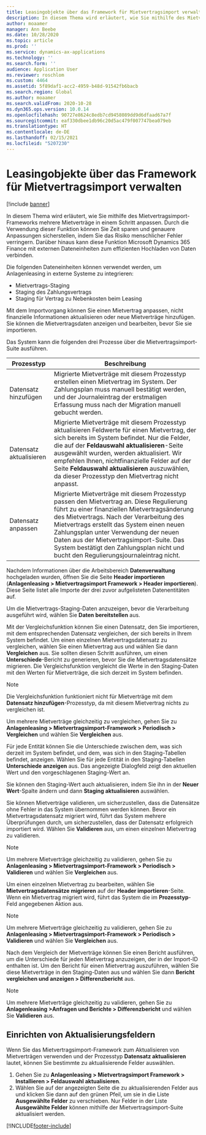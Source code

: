 ```yaml
---
title: Leasingobjekte über das Framework für Mietvertragsimport verwalten
description: In diesem Thema wird erläutert, wie Sie mithilfe des Mietvertragsimport-Frameworks mehrere Mietverträge gleichzeitig anpassen.
author: moaamer
manager: Ann Beebe
ms.date: 10/28/2020
ms.topic: article
ms.prod: ''
ms.service: dynamics-ax-applications
ms.technology: ''
ms.search.form: ''
audience: Application User
ms.reviewer: roschlom
ms.custom: 4464
ms.assetid: 5f89daf1-acc2-4959-b48d-91542fb6bacb
ms.search.region: Global
ms.author: moaamer
ms.search.validFrom: 2020-10-28
ms.dyn365.ops.version: 10.0.14
ms.openlocfilehash: 90727e8624c8edb7cd9458089dd9d6dfaad67a7f
ms.sourcegitcommit: eaf330dbee1db96c20d5ac479f007747bea079eb
ms.translationtype: HT
ms.contentlocale: de-DE
ms.lasthandoff: 02/15/2021
ms.locfileid: "5207230"
---
```

# <a name="manage-leases-through-the-lease-import-framework"></a>Leasingobjekte über das Framework für Mietvertragsimport verwalten

[!include [banner](../includes/banner.md)]

In diesem Thema wird erläutert, wie Sie mithilfe des Mietvertragsimport-Frameworks mehrere Mietverträge in einem Schritt anpassen. Durch die Verwendung dieser Funktion können Sie Zeit sparen und genauere Anpassungen sicherstellen, indem Sie das Risiko menschlicher Fehler verringern. Darüber hinaus kann diese Funktion Microsoft Dynamics 365 Finance mit externen Dateneinheiten zum effizienten Hochladen von Daten verbinden.

Die folgenden Dateneinheiten können verwendet werden, um Anlagenleasing in externe Systeme zu integrieren:

- Mietvertrags-Staging
- Staging des Zahlungsvertrags
- Staging für Vertrag zu Nebenkosten beim Leasing

Mit dem Importvorgang können Sie einen Mietvertrag anpassen, nicht finanzielle Informationen aktualisieren oder neue Mietverträge hinzufügen. Sie können die Mietvertragsdaten anzeigen und bearbeiten, bevor Sie sie importieren.

Das System kann die folgenden drei Prozesse über die Mietvertragsimport-Suite ausführen.

| Prozesstyp  | Beschreibung |
|---------------|-------------|
| Datensatz hinzufügen    | Migrierte Mietverträge mit diesem Prozesstyp erstellen einen Mietvertrag im System. Der Zahlungsplan muss manuell bestätigt werden, und der Journaleintrag der erstmaligen Erfassung muss nach der Migration manuell gebucht werden. |
| Datensatz aktualisieren | Migrierte Mietverträge mit diesem Prozesstyp aktualisieren Feldwerte für einen Mietvertrag, der sich bereits im System befindet. Nur die Felder, die auf der **Feldauswahl aktualisieren**-Seite ausgewählt wurden, werden aktualisiert. Wir empfehlen Ihnen, nichtfinanzielle Felder auf der Seite **Feldauswahl aktualisieren** auszuwählen, da dieser Prozesstyp den Mietvertrag nicht anpasst. |
| Datensatz anpassen | Migrierte Mietverträge mit diesem Prozesstyp passen den Mietvertrag an. Diese Regulierung führt zu einer finanziellen Mietvertragsänderung des Mietvertrags. Nach der Verarbeitung des Mietvertrags erstellt das System einen neuen Zahlungsplan unter Verwendung der neuen Daten aus der Mietvertragsimport-Suite. Das System bestätigt den Zahlungsplan nicht und bucht den Regulierungsjournaleintrag nicht. |

Nachdem Informationen über die Arbeitsbereich **Datenverwaltung** hochgeladen wurden, öffnen Sie die Seite **Header importieren** (**Anlagenleasing \> Mietvertragsimport Framework \> Header importieren**). Diese Seite listet alle Importe der drei zuvor aufgelisteten Datenentitäten auf.

Um die Mietvertrags-Staging-Daten anzuzeigen, bevor die Verarbeitung ausgeführt wird, wählen Sie **Daten bereitstellen** aus.

Mit der Vergleichsfunktion können Sie einen Datensatz, den Sie importieren, mit dem entsprechenden Datensatz vergleichen, der sich bereits in Ihrem System befindet. Um einen einzelnen Mietvertragsdatensatz zu vergleichen, wählen Sie einen Mietvertrag aus und wählen Sie dann **Vergleichen** aus. Sie sollten diesen Schritt ausführen, um einen **Unterschiede**-Bericht zu generieren, bevor Sie die Mietvertragsdatensätze migrieren. Die Vergleichsfunktion vergleicht die Werte in den Staging-Daten mit den Werten für Mietverträge, die sich derzeit im System befinden.

> [!NOTE]
> Die Vergleichsfunktion funktioniert nicht für Mietverträge mit dem **Datensatz hinzufügen**-Prozesstyp, da mit diesem Mietvertrag nichts zu vergleichen ist.
>
> Um mehrere Mietverträge gleichzeitig zu vergleichen, gehen Sie zu **Anlagenleasing \> Mietvertragsimport-Framework \> Periodisch \> Vergleichen** und wählen Sie **Vergleichen** aus.

Für jede Entität können Sie die Unterschiede zwischen dem, was sich derzeit im System befindet, und dem, was sich in den Staging-Tabellen befindet, anzeigen. Wählen Sie für jede Entität in den Staging-Tabellen **Unterschiede anzeigen** aus. Das angezeigte Dialogfeld zeigt den aktuellen Wert und den vorgeschlagenen Staging-Wert an.

Sie können den Staging-Wert auch aktualisieren, indem Sie ihn in der **Neuer Wert**-Spalte ändern und dann **Staging aktualisieren** auswählen.

Sie können Mietverträge validieren, um sicherzustellen, dass die Datensätze ohne Fehler in das System übernommen werden können. Bevor ein Mietvertragsdatensatz migriert wird, führt das System mehrere Überprüfungen durch, um sicherzustellen, dass der Datensatz erfolgreich importiert wird. Wählen Sie **Validieren** aus, um einen einzelnen Mietvertrag zu validieren.

> [!NOTE]
> Um mehrere Mietverträge gleichzeitig zu validieren, gehen Sie zu **Anlagenleasing \> Mietvertragsimport-Framework \> Periodisch \> Validieren** und wählen Sie **Vergleichen** aus.

Um einen einzelnen Mietvertrag zu bearbeiten, wählen Sie **Mietvertragsdatensätze migrieren** auf der **Header importieren**-Seite. Wenn ein Mietvertrag migriert wird, führt das System die im **Prozesstyp**-Feld angegebenen Aktion aus.

> [!NOTE]
> Um mehrere Mietverträge gleichzeitig zu validieren, gehen Sie zu **Anlagenleasing \> Mietvertragsimport-Framework \> Periodisch \> Validieren** und wählen Sie **Vergleichen** aus.

Nach dem Vergleich der Mietverträge können Sie einen Bericht ausführen, um die Unterschiede für jeden Mietvertrag anzuzeigen, der in der Import-ID enthalten ist. Um den Bericht für einen Mietvertrag auszuführen, wählen Sie diese Mietverträge in den Staging-Daten aus und wählen Sie dann **Bericht vergleichen und anzeigen \> Differenzbericht** aus.

> [!NOTE]
> Um mehrere Mietverträge gleichzeitig zu validieren, gehen Sie zu **Anlagenleasing \>Anfragen und Berichte \> Differenzbericht** und wählen Sie **Validieren** aus.

## <a name="set-up-update-fields"></a>Einrichten von Aktualisierungsfeldern

Wenn Sie das Mietvertragsimport-Framework zum Aktualisieren von Mietverträgen verwenden und der Prozesstyp **Datensatz aktualisieren** lautet, können Sie bestimmte zu aktualisierende Felder auswählen.

1. Gehen Sie zu **Anlagenleasing \> Mietvertragsimport Framework \> Installieren \> Feldauswahl aktualisieren**.
2. Wählen Sie auf der angezeigten Seite die zu aktualisierenden Felder aus und klicken Sie dann auf den grünen Pfeil, um sie in die Liste **Ausgewählte Felder** zu verschieben. Nur Felder in der Liste **Ausgewählte Felder** können mithilfe der Mietvertragsimport-Suite aktualisiert werden.


[!INCLUDE[footer-include](../../includes/footer-banner.md)]